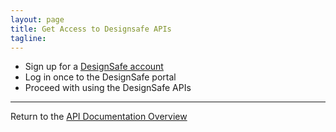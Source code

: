 ```yaml
---
layout: page
title: Get Access to Designsafe APIs
tagline:
---
```


* Sign up for a [DesignSafe account](https://www.designsafe-ci.org/account/register/)
* Log in once to the DesignSafe portal
* Proceed with using the DesignSafe APIs

---
Return to the [API Documentation Overview](../index.md)
